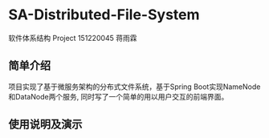 # SA-Distributed-File-System
软件体系结构 Project
151220045 蒋雨霖

## 简单介绍
项目实现了基于微服务架构的分布式文件系统，基于Spring Boot实现NameNode和DataNode两个服务,
同时写了一个简单的用以用户交互的前端界面。

## 使用说明及演示
